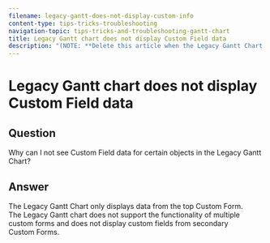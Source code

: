 ```yaml
---
filename: legacy-gantt-does-not-display-custom-info
content-type: tips-tricks-troubleshooting
navigation-topic: tips-tricks-and-troubleshooting-gantt-chart
title: Legacy Gantt chart does not display Custom Field data
description: "(NOTE: **Delete this article when the Legacy Gantt Chart is removed.)"
---
```


# Legacy Gantt chart does not display Custom Field data

<!--
<div data-mc-conditions="QuicksilverOrClassic.Draft mode">
<p>(NOTE: **Delete this article when the Legacy Gantt Chart is removed.)</p>
<p>(NOTE: Classic only.&nbsp;Delete when removing classic)</p>
</div>
-->

## Question

Why can I not see Custom Field data for certain objects in the Legacy Gantt Chart?

## Answer

The Legacy Gantt Chart only displays data from the top Custom Form. The&nbsp;Legacy Gantt chart does not support the functionality of multiple custom forms and does not display custom fields from secondary Custom&nbsp;Forms.&nbsp;
